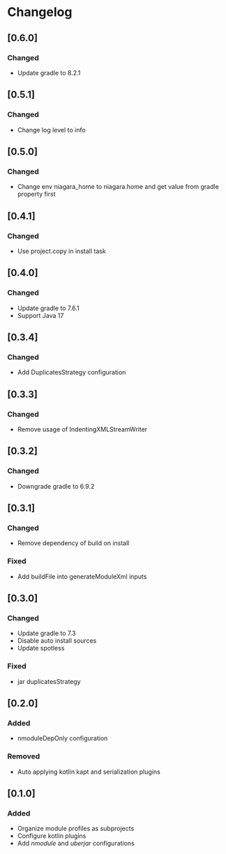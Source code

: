 # Changelog

## [0.6.0]
### Changed
- Update gradle to 8.2.1

## [0.5.1]
### Changed
- Change log level to info

## [0.5.0]
### Changed
- Change env niagara_home to niagara.home and get value from gradle property first

## [0.4.1]
### Changed
- Use project.copy in install task

## [0.4.0]
### Changed
- Update gradle to 7.6.1
- Support Java 17

## [0.3.4]
### Changed
- Add DuplicatesStrategy configuration

## [0.3.3]
### Changed
- Remove usage of IndentingXMLStreamWriter

## [0.3.2]
### Changed
- Downgrade gradle to 6.9.2

## [0.3.1]
### Changed
- Remove dependency of build on install
### Fixed
- Add buildFile into generateModuleXml inputs

## [0.3.0]
### Changed
- Update gradle to 7.3
- Disable auto install sources
- Update spotless
### Fixed
- jar duplicatesStrategy

## [0.2.0]
### Added
- nmoduleDepOnly configuration
### Removed
- Auto applying kotlin kapt and serialization plugins

## [0.1.0]
### Added
- Organize module profiles as subprojects
- Configure kotlin plugins
- Add *nmodule* and *uberjar* configurations
